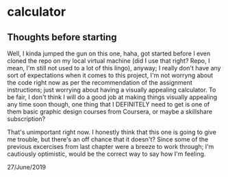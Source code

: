 # calculator

## Thoughts before starting

Well, I kinda jumped the gun on this one, haha, got started before I even cloned the repo on my local virtual machine (did I use that right? Repo, I mean, I'm still not used to a lot of this lingo), anyway; I really don't have any sort of expectations when it comes to this project, I'm not worryng about the code right now as per the recommendation of the assignment instructions; just worrying about having a visually appealing calculator.
To be fair, I don't think I will do a good job at making things visually appealing any time soon though, one thing that I DEFINITELY need to get is one of them basic graphic design courses from Coursera, or maybe a skillshare subscription? 

That's unimportant right now. I honestly think that this one is going to give me trouble, but there's an off chance that it doesn't? Since some of the previous excercises from last chapter were a breeze to work through; I'm cautiously optimistic, would be the correct way to say how I'm feeling.

27/June/2019
